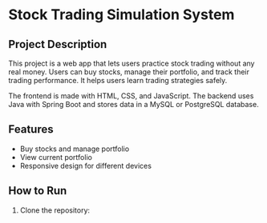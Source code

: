 # Stock Trading Simulation System

## Project Description
This project is a web app that lets users practice stock trading without any real money. Users can buy stocks, manage their portfolio, and track their trading performance. It helps users learn trading strategies safely.

The frontend is made with HTML, CSS, and JavaScript. The backend uses Java with Spring Boot and stores data in a MySQL or PostgreSQL database.

## Features
- Buy stocks and manage portfolio
- View current portfolio
- Responsive design for different devices

## How to Run

1. Clone the repository:
